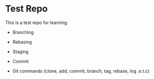 # Test Repo

This is a test repo for learning:

* Branching

* Rebasing

* Staging

* Commit

* Git commands (clone, add, commit, branch, tag, rebase, log .e.t.c)
